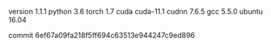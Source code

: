 version 1.1.1
python 3.6
torch 1.7
cuda cuda-11.1
cudnn 7.6.5
gcc 5.5.0
ubuntu 16.04

commit 6ef67a09fa218f5ff694c63513e944247c9ed896